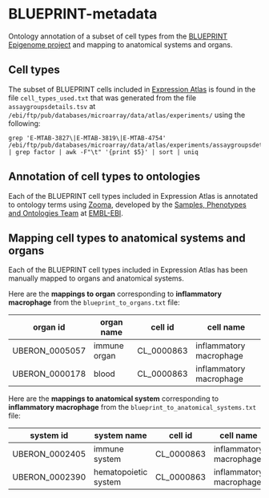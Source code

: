 # BLUEPRINT-metadata
Ontology annotation of a subset of cell types from the [BLUEPRINT Epigenome project][1] and mapping to anatomical systems and organs.

## Cell types
The subset of BLUEPRINT cells included in [Expression Atlas][2] is found in the file `cell_types_used.txt` that was generated from the file `assaygroupsdetails.tsv` at `/ebi/ftp/pub/databases/microarray/data/atlas/experiments/` using the following:
```
grep 'E-MTAB-3827\|E-MTAB-3819\|E-MTAB-4754' /ebi/ftp/pub/databases/microarray/data/atlas/experiments/assaygroupsdetails.tsv | grep factor | awk -F"\t" '{print $5}' | sort | uniq
```

## Annotation of cell types to ontologies
Each of the BLUEPRINT cell types included in Expression Atlas is annotated to ontology terms using [Zooma][3], developed by the [Samples, Phenotypes and Ontologies Team][4] at [EMBL-EBI][5].

## Mapping cell types to anatomical systems and organs
Each of the BLUEPRINT cell types included in Expression Atlas has been manually mapped to organs and anatomical systems.

Here are the **mappings to organ** corresponding to **inflammatory macrophage** from the `blueprint_to_organs.txt` file:

|organ id|organ name|cell id|cell name|
|-|-|-|-|
|UBERON_0005057|immune organ|CL_0000863|inflammatory macrophage|
|UBERON_0000178|blood|CL_0000863|inflammatory macrophage|  

Here are the **mappings to anatomical system** corresponding to **inflammatory macrophage** from the `blueprint_to_anatomical_systems.txt` file:

|system id|system name|cell id|cell name|
|-|-|-|-|
|UBERON_0002405|immune system|CL_0000863|inflammatory macrophage|
|UBERON_0002390|hematopoietic system|CL_0000863|inflammatory macrophage|

[1]: http://www.blueprint-epigenome.eu
[2]: https://www.ebi.ac.uk/gxa/home
[3]: https://www.ebi.ac.uk/spot/zooma/
[4]: https://www.ebi.ac.uk/about/spot-team
[5]: https://www.ebi.ac.uk/
